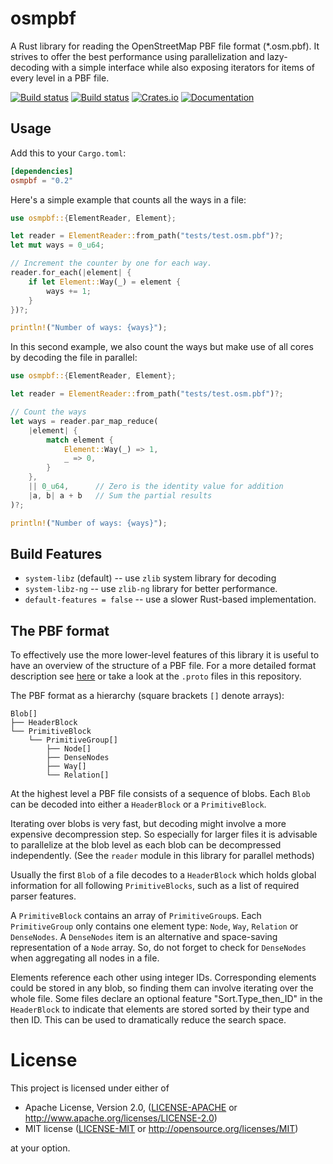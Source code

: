 osmpbf
======
A Rust library for reading the OpenStreetMap PBF file format (\*.osm.pbf). It
strives to offer the best performance using parallelization and lazy-decoding
with a simple interface while also exposing iterators for items of every level
in a PBF file.

[![Build status](https://github.com/b-r-u/osmpbf/actions/workflows/ci.yml/badge.svg)](https://github.com/b-r-u/osmpbf/actions)
[![Build status](https://ci.appveyor.com/api/projects/status/1ct6i2gjsak8tgyy?svg=true)](https://ci.appveyor.com/project/b-r-u/osmpbf)
[![Crates.io](https://img.shields.io/crates/v/osmpbf.svg)](https://crates.io/crates/osmpbf)
[![Documentation](https://docs.rs/osmpbf/badge.svg)](https://docs.rs/osmpbf)

## Usage

Add this to your `Cargo.toml`:

```toml
[dependencies]
osmpbf = "0.2"
```

Here's a simple example that counts all the ways in a file:

```rust
use osmpbf::{ElementReader, Element};

let reader = ElementReader::from_path("tests/test.osm.pbf")?;
let mut ways = 0_u64;

// Increment the counter by one for each way.
reader.for_each(|element| {
    if let Element::Way(_) = element {
        ways += 1;
    }
})?;

println!("Number of ways: {ways}");
```

In this second example, we also count the ways but make use of all cores by
decoding the file in parallel:

```rust
use osmpbf::{ElementReader, Element};

let reader = ElementReader::from_path("tests/test.osm.pbf")?;

// Count the ways
let ways = reader.par_map_reduce(
    |element| {
        match element {
            Element::Way(_) => 1,
            _ => 0,
        }
    },
    || 0_u64,      // Zero is the identity value for addition
    |a, b| a + b   // Sum the partial results
)?;

println!("Number of ways: {ways}");
```

## Build Features
* `system-libz` (default) -- use `zlib` system library for decoding
* `system-libz-ng` -- use `zlib-ng` library for better performance.
* `default-features = false` -- use a slower Rust-based implementation.

## The PBF format

To effectively use the more lower-level features of this library it is useful to
have an overview of the structure of a PBF file. For a more detailed format
description see [here](http://wiki.openstreetmap.org/wiki/PBF_Format) or take a
look at the `.proto` files in this repository.

The PBF format as a hierarchy (square brackets `[]` denote arrays):
```
Blob[]
├── HeaderBlock
└── PrimitiveBlock
    └── PrimitiveGroup[]
    	├── Node[]
    	├── DenseNodes
    	├── Way[]
        └── Relation[]
```

At the highest level a PBF file consists of a sequence of blobs. Each `Blob` can
be decoded into either a `HeaderBlock` or a `PrimitiveBlock`.

Iterating over blobs is very fast, but decoding might involve a more expensive
decompression step. So especially for larger files it is advisable to
parallelize at the blob level as each blob can be decompressed independently.
(See the `reader` module in this library for parallel methods)

Usually the first `Blob` of a file decodes to a `HeaderBlock` which holds global
information for all following `PrimitiveBlocks`, such as a list of required
parser features.

A `PrimitiveBlock` contains an array of `PrimitiveGroup`s. Each `PrimitiveGroup`
only contains one element type: `Node`, `Way`, `Relation` or `DenseNodes`. A
`DenseNodes` item is an alternative and space-saving representation of a `Node`
array. So, do not forget to check for `DenseNodes` when aggregating all nodes in
a file.

Elements reference each other using integer IDs. Corresponding elements could be
stored in any blob, so finding them can involve iterating over the whole file.
Some files declare an optional feature "Sort.Type\_then\_ID" in the
`HeaderBlock` to indicate that elements are stored sorted by their type and then
ID. This can be used to dramatically reduce the search space.

# License

This project is licensed under either of

 * Apache License, Version 2.0, ([LICENSE-APACHE](LICENSE-APACHE) or
   http://www.apache.org/licenses/LICENSE-2.0)
 * MIT license ([LICENSE-MIT](LICENSE-MIT) or
   http://opensource.org/licenses/MIT)

at your option.
